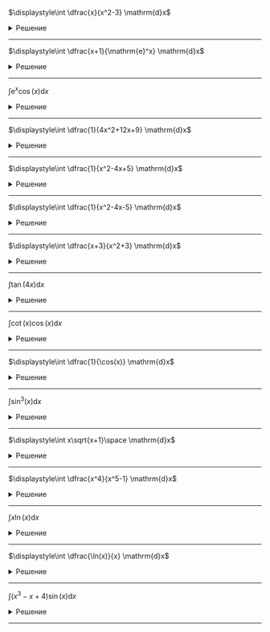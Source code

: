 $\displaystyle\int \dfrac{x}{x^2-3} \mathrm{d}x$

<details>
    <summary>Решение</summary>

$\displaystyle\int \dfrac{x}{x^2-3} \mathrm{d}x = \dfrac{1}{2}\int \dfrac{1}{x^2-3} \mathrm{d}x^2 = \dfrac{1}{2}\int \dfrac{1}{x^2-3} \mathrm{d}(x^2 - 3) = \dfrac{1}{2}\ln{|x^2-3|}$

</details>

---

$\displaystyle\int \dfrac{x+1}{\mathrm{e}^x} \mathrm{d}x$

<details>
    <summary>Решение</summary>

Още няма решение :(
</details>

---

$\displaystyle\int \mathrm{e}^x\cos(x) \mathrm{d}x$

<details>
    <summary>Решение</summary>

Още няма решение :(
</details>

---

$\displaystyle\int \dfrac{1}{4x^2+12x+9} \mathrm{d}x$

<details>
    <summary>Решение</summary>

Още няма решение :(
</details>

---

$\displaystyle\int \dfrac{1}{x^2-4x+5} \mathrm{d}x$

<details>
    <summary>Решение</summary>

Още няма решение :(
</details>

---

$\displaystyle\int \dfrac{1}{x^2-4x-5} \mathrm{d}x$

<details>
    <summary>Решение</summary>

Още няма решение :(
</details>

---

$\displaystyle\int \dfrac{x+3}{x^2+3} \mathrm{d}x$

<details>
    <summary>Решение</summary>

Още няма решение :(
</details>

---

$\displaystyle\int \tan(4x) \mathrm{d}x$

<details>
    <summary>Решение</summary>

Още няма решение :(
</details>

---

$\displaystyle\int \cot(x)\cos(x) \mathrm{d}x$

<details>
    <summary>Решение</summary>

Още няма решение :(
</details>

---

$\displaystyle\int \dfrac{1}{\cos(x)} \mathrm{d}x$

<details>
    <summary>Решение</summary>

Още няма решение :(

</details>

---

$\displaystyle\int \sin^3(x) \mathrm{d}x$

<details>
    <summary>Решение</summary>

Още няма решение :(

</details>

---

$\displaystyle\int x\sqrt{x+1}\space \mathrm{d}x$

<details>
    <summary>Решение</summary>

Още няма решение :(

</details>

---

$\displaystyle\int \dfrac{x^4}{x^5-1} \mathrm{d}x$

<details>
    <summary>Решение</summary>

Още няма решение :(

</details>

---

$\displaystyle\int x\ln(x) \mathrm{d}x$

<details>
    <summary>Решение</summary>

Още няма решение :(

</details>

---

$\displaystyle\int \dfrac{\ln(x)}{x} \mathrm{d}x$

<details>
    <summary>Решение</summary>

Още няма решение :(

</details>

---

$\displaystyle\int (x^3-x+4)\sin(x) \mathrm{d}x$

<details>
    <summary>Решение</summary>

Още няма решение :(

</details>

---